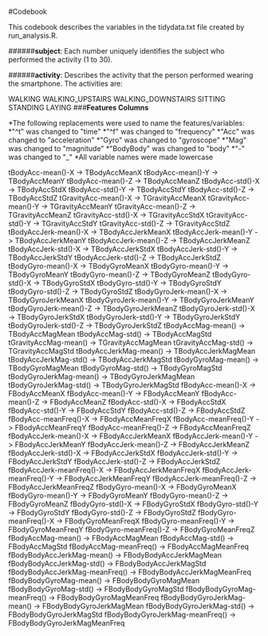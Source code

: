 #Codebook

This codebook describes the variables in the tidydata.txt file created by run_analysis.R.

######**subject**: Each number uniquely identifies the subject who performed the activity (1 to 30).

######**activity**: Describes the activity that the person performed wearing the smartphone. The activities are:

WALKING
WALKING_UPSTAIRS
WALKING_DOWNSTAIRS
SITTING
STANDING
LAYING
###**Features Columns**

*The following replacements were used to name the features/variables:
  *"^t" was changed to "time"
  *"^f" was changed to "frequency"
  *"Acc" was changed to "acceleration"
  *"Gyro" was changed to "gyroscope"
  *"Mag" was changed to "magnitude"
  *"BodyBody" was changed to "body"
  *"-" was changed to "_"
  *All variable names were made lowercase


tBodyAcc-mean()-X -> TBodyAccMeanX
tBodyAcc-mean()-Y -> TBodyAccMeanY
tBodyAcc-mean()-Z -> TBodyAccMeanZ
tBodyAcc-std()-X -> TBodyAccStdX
tBodyAcc-std()-Y -> TBodyAccStdY
tBodyAcc-std()-Z -> TBodyAccStdZ
tGravityAcc-mean()-X -> TGravityAccMeanX
tGravityAcc-mean()-Y -> TGravityAccMeanY
tGravityAcc-mean()-Z -> TGravityAccMeanZ
tGravityAcc-std()-X -> TGravityAccStdX
tGravityAcc-std()-Y -> TGravityAccStdY
tGravityAcc-std()-Z -> TGravityAccStdZ
tBodyAccJerk-mean()-X -> TBodyAccJerkMeanX
tBodyAccJerk-mean()-Y -> TBodyAccJerkMeanY
tBodyAccJerk-mean()-Z -> TBodyAccJerkMeanZ
tBodyAccJerk-std()-X -> TBodyAccJerkStdX
tBodyAccJerk-std()-Y -> TBodyAccJerkStdY
tBodyAccJerk-std()-Z -> TBodyAccJerkStdZ
tBodyGyro-mean()-X -> TBodyGyroMeanX
tBodyGyro-mean()-Y -> TBodyGyroMeanY
tBodyGyro-mean()-Z -> TBodyGyroMeanZ
tBodyGyro-std()-X -> TBodyGyroStdX
tBodyGyro-std()-Y -> TBodyGyroStdY
tBodyGyro-std()-Z -> TBodyGyroStdZ
tBodyGyroJerk-mean()-X -> TBodyGyroJerkMeanX
tBodyGyroJerk-mean()-Y -> TBodyGyroJerkMeanY
tBodyGyroJerk-mean()-Z -> TBodyGyroJerkMeanZ
tBodyGyroJerk-std()-X -> TBodyGyroJerkStdX
tBodyGyroJerk-std()-Y -> TBodyGyroJerkStdY
tBodyGyroJerk-std()-Z -> TBodyGyroJerkStdZ
tBodyAccMag-mean() -> TBodyAccMagMean
tBodyAccMag-std() -> TBodyAccMagStd
tGravityAccMag-mean() -> TGravityAccMagMean
tGravityAccMag-std() -> TGravityAccMagStd
tBodyAccJerkMag-mean() -> TBodyAccJerkMagMean
tBodyAccJerkMag-std() -> TBodyAccJerkMagStd
tBodyGyroMag-mean() -> TBodyGyroMagMean
tBodyGyroMag-std() -> TBodyGyroMagStd
tBodyGyroJerkMag-mean() -> TBodyGyroJerkMagMean
tBodyGyroJerkMag-std() -> TBodyGyroJerkMagStd
fBodyAcc-mean()-X -> FBodyAccMeanX
fBodyAcc-mean()-Y -> FBodyAccMeanY
fBodyAcc-mean()-Z -> FBodyAccMeanZ
fBodyAcc-std()-X -> FBodyAccStdX
fBodyAcc-std()-Y -> FBodyAccStdY
fBodyAcc-std()-Z -> FBodyAccStdZ
fBodyAcc-meanFreq()-X -> FBodyAccMeanFreqX
fBodyAcc-meanFreq()-Y -> FBodyAccMeanFreqY
fBodyAcc-meanFreq()-Z -> FBodyAccMeanFreqZ
fBodyAccJerk-mean()-X -> FBodyAccJerkMeanX
fBodyAccJerk-mean()-Y -> FBodyAccJerkMeanY
fBodyAccJerk-mean()-Z -> FBodyAccJerkMeanZ
fBodyAccJerk-std()-X -> FBodyAccJerkStdX
fBodyAccJerk-std()-Y -> FBodyAccJerkStdY
fBodyAccJerk-std()-Z -> FBodyAccJerkStdZ
fBodyAccJerk-meanFreq()-X -> FBodyAccJerkMeanFreqX
fBodyAccJerk-meanFreq()-Y -> FBodyAccJerkMeanFreqY
fBodyAccJerk-meanFreq()-Z -> FBodyAccJerkMeanFreqZ
fBodyGyro-mean()-X -> FBodyGyroMeanX
fBodyGyro-mean()-Y -> FBodyGyroMeanY
fBodyGyro-mean()-Z -> FBodyGyroMeanZ
fBodyGyro-std()-X -> FBodyGyroStdX
fBodyGyro-std()-Y -> FBodyGyroStdY
fBodyGyro-std()-Z -> FBodyGyroStdZ
fBodyGyro-meanFreq()-X -> FBodyGyroMeanFreqX
fBodyGyro-meanFreq()-Y -> FBodyGyroMeanFreqY
fBodyGyro-meanFreq()-Z -> FBodyGyroMeanFreqZ
fBodyAccMag-mean() -> FBodyAccMagMean
fBodyAccMag-std() -> FBodyAccMagStd
fBodyAccMag-meanFreq() -> FBodyAccMagMeanFreq
fBodyBodyAccJerkMag-mean() -> FBodyBodyAccJerkMagMean
fBodyBodyAccJerkMag-std() -> FBodyBodyAccJerkMagStd
fBodyBodyAccJerkMag-meanFreq() -> FBodyBodyAccJerkMagMeanFreq
fBodyBodyGyroMag-mean() -> FBodyBodyGyroMagMean
fBodyBodyGyroMag-std() -> FBodyBodyGyroMagStd
fBodyBodyGyroMag-meanFreq() -> FBodyBodyGyroMagMeanFreq
fBodyBodyGyroJerkMag-mean() -> FBodyBodyGyroJerkMagMean
fBodyBodyGyroJerkMag-std() -> FBodyBodyGyroJerkMagStd
fBodyBodyGyroJerkMag-meanFreq() -> FBodyBodyGyroJerkMagMeanFreq
